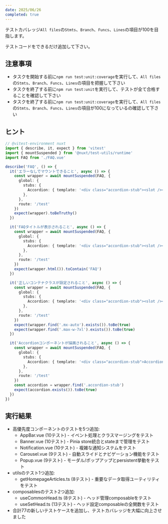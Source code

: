 ```yaml
---
date: 2025/06/26
completed: true 
---
```

テストカバレッジ`All files`の`Stmts`、`Branch`、`Funcs`、`Lines`の項目が100を目指します。

テストコードをできるだけ追加して下さい。

## 注意事項

- タスクを開始する前に`npm run test:unit:coverage`を実行して、`All files`の`Stmts`、`Branch`、`Funcs`、`Lines`の項目を把握して下さい
- タスクを終了する前に`npm run test:unit`を実行して、テストが全て合格することを確認して下さい
- タスクを終了する前に`npm run test:unit:coverage`を実行して、`All files`の`Stmts`、`Branch`、`Funcs`、`Lines`の項目が100になっているの確認して下さい

## ヒント

```ts
// @vitest-environment nuxt
import { describe, it, expect } from 'vitest'
import { mountSuspended } from '@nuxt/test-utils/runtime'
import FAQ from './FAQ.vue'

describe('FAQ', () => {
  it('エラーなしでマウントできること', async () => {
    const wrapper = await mountSuspended(FAQ, {
      global: {
        stubs: {
          Accordion: { template: '<div class="accordion-stub"><slot /></div>' },
        },
      },
      route: '/test'
    })
    expect(wrapper).toBeTruthy()
  })

  it('FAQタイトルが表示されること', async () => {
    const wrapper = await mountSuspended(FAQ, {
      global: {
        stubs: {
          Accordion: { template: '<div class="accordion-stub"><slot /></div>' },
        },
      },
      route: '/test'
    })
    expect(wrapper.html()).toContain('FAQ')
  })

  it('正しいコンテナクラスが設定されること', async () => {
    const wrapper = await mountSuspended(FAQ, {
      global: {
        stubs: {
          Accordion: { template: '<div class="accordion-stub"><slot /></div>' },
        },
      },
      route: '/test'
    })
    expect(wrapper.find('.mx-auto').exists()).toBe(true)
    expect(wrapper.find('.max-w-7xl').exists()).toBe(true)
  })

  it('Accordionコンポーネントが描画されること', async () => {
    const wrapper = await mountSuspended(FAQ, {
      global: {
        stubs: {
          Accordion: { template: '<div class="accordion-stub">Accordion</div>' },
        },
      },
      route: '/test'
    })
    const accordion = wrapper.find('.accordion-stub')
    expect(accordion.exists()).toBe(true)
  })
})
```

## 実行結果

- 高優先度コンポーネントのテストを5つ追加:
  - AppBar.vue (10テスト) - イベント処理とクラスマージングをテスト
  - Banner.vue (10テスト) - Pinia store統合とstateまで管理をテスト
  - Notification.vue (10テスト) - 複雑な通知システムをテスト
  - Carousel.vue (9テスト) - 自動スライドとナビゲーション機能をテスト
  - Popup.vue (9テスト) - モーダル/ポップアップとpersistent挙動をテスト
- utilsのテスト1つ追加:
  - getHomepageArticles.ts (8テスト) - 重要なデータ取得ユーティリティをテスト
- composablesのテスト2つ追加:
  - useCommonHead.ts (8テスト) - ヘッド管理composableをテスト
  - useSetHead.ts (13テスト) - ヘッド設定composableの全関数をテスト
- 合計77の新しいテストケースを追加し、テストカバレッジを大幅に向上させました
